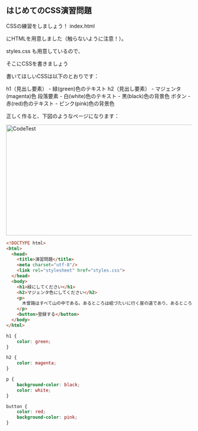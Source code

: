 ## はじめてのCSS演習問題
<p>CSSの練習をしましょう！ index.html</p>
<p>にHTMLを用意しました（触らないように注意！）。</p>
<p>styles.css も用意しているので、</p>
<p>そこにCSSを書きましょう</p>
<p>書いてほしいCSSは以下のとおりです：</p>
<p>
    h1（見出し要素）
        - 緑(green)色のテキスト 
    h2（見出し要素）
        - マジェンタ(magenta)色
    段落要素
        - 白(white)色のテキスト
        - 黒(black)色の背景色
    ボタン
        - 赤(red)色のテキスト
        - ピンク(pink)色の背景色
</p>

<p>正しく作ると、下図のようなページになります：</p>

<img src="https://img-c.udemycdn.com/redactor/raw/coding_exercise_instructions/2021-10-04_06-34-32-e8c617f43fede4707640937591b090f9.png" width="850px" height="300px" alt="CodeTest"></img>

```html
<!DOCTYPE html>
<html>
  <head>
    <title>演習問題</title>
    <meta charset="utf-8"/>
    <link rel="stylesheet" href="styles.css">
  </head>
  <body>
    <h1>緑にしてください</h1>
    <h2>マジェンタ色にしてください</h2>
    <p>
      木曾路はすべて山の中である。あるところは岨づたいに行く崖の道であり、あるところは数十間の深さに臨む木曾川の岸であり、あるところは山の尾をめぐる谷の入り口である。一筋の街道はこの深い森林地帯を貫いていた。東ざかいの桜沢から、西の十曲峠まで、木曾十一宿はこの街道に添うて、二十二里余にわたる長い谿谷の間に散在していた。
    </p>
    <button>登録する</button>
  </body>
</html>
```

```css
h1 {
    color: green;
}

h2 {
    color: magenta;
}

p {
    background-color: black;
    color: white;
}

button {
    color: red;
    background-color: pink;
}
```